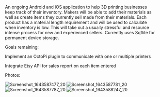 An ongoing Android and iOS application to help 3D printing businesses keep track of their inventory.
Makers will be able to add their materials as well as create items they currently sell made from their materials.
Each product has a material length requirement and will be used to calculate when inventory is low.
This will take out a usually stressful and resource intense process for new and experienced sellers.
Currently uses Sqflite for permanent device storage.

Goals remaining:

Implement an OctoPi plugin to communicate with one or multiple printers

Integrate Etsy API for sales report on each item entered



Photos:

                        

![Screenshot_1643587477_20](https://user-images.githubusercontent.com/86272014/151723797-b7ce84d8-3945-4053-a493-13651de94c8c.png)  ![Screenshot_1643587781_20](https://user-images.githubusercontent.com/86272014/151723845-3ddbe70f-5707-479b-be42-738b20e88f28.png)  ![Screenshot_1643587787_20](https://user-images.githubusercontent.com/86272014/151723882-26bfbbdf-276e-4869-b37d-ef01bfa80b1b.png)  ![Screenshot_1643588247_20](https://user-images.githubusercontent.com/86272014/151724051-87dd07d5-48a6-4f97-8af1-be7bb5ae3a29.png)





